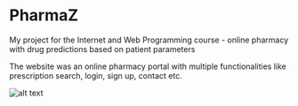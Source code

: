 # PharmaZ
My project for the Internet and Web Programming course - online pharmacy with drug predictions based on patient parameters

The website was an online pharmacy portal with multiple functionalities like prescription search, login, sign up, contact etc.

![alt text](https://raw.githubusercontent.com/Anniebbb/PharmaZ/tree/master/img1.png)
